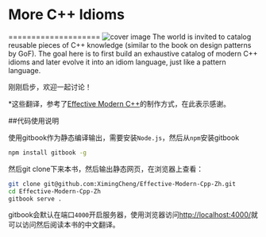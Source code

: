 # More C++ Idioms
====================
![cover image](https://upload.wikimedia.org/wikibooks/en/thumb/9/9c/More_CPP_Idioms.jpg/190px-More_CPP_Idioms.jpg)
The world is invited to catalog reusable pieces of C++ knowledge (similar to the book on design patterns by GoF). The goal here is to first build an exhaustive catalog of modern C++ idioms and later evolve it into an idiom language, just like a pattern language. 

刚刚启步，欢迎一起讨论！

*这些翻译，参考了[Effective Modern C++](https://github.com/Rescape/Effective-Modern-Cpp-Zh)的制作方式，在此表示感谢。

##代码使用说明

使用gitbook作为静态编译输出，需要安装`Node.js`，然后从`npm`安装gitbook

```sh
npm install gitbook -g
```

然后git clone下来本书，然后输出静态网页，在浏览器上查看：

```sh
git clone git@github.com:XimingCheng/Effective-Modern-Cpp-Zh.git
cd Effective-Modern-Cpp-Zh
gitbook serve .
```

gitbook会默认在端口`4000`开启服务器，使用浏览器访问[http://localhost:4000/](http://localhost:4000/)就可以访问然后阅读本书的中文翻译。